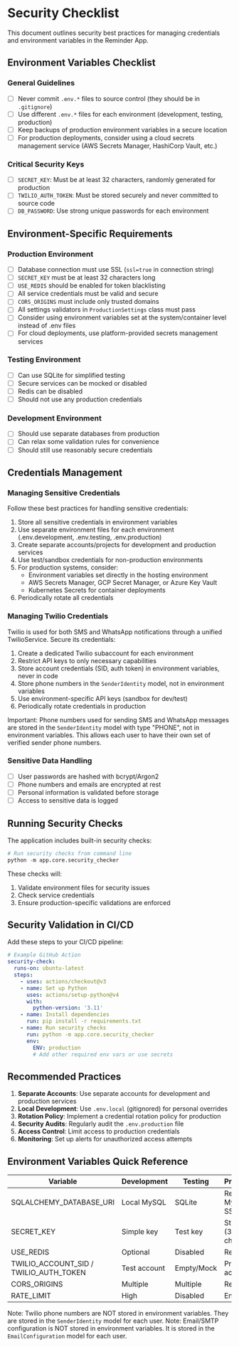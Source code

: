 # Security Checklist

This document outlines security best practices for managing credentials and environment variables in the Reminder App.

## Environment Variables Checklist

### General Guidelines

- [ ] Never commit `.env.*` files to source control (they should be in `.gitignore`)
- [ ] Use different `.env.*` files for each environment (development, testing, production)
- [ ] Keep backups of production environment variables in a secure location
- [ ] For production deployments, consider using a cloud secrets management service (AWS Secrets Manager, HashiCorp Vault, etc.)

### Critical Security Keys

- [ ] `SECRET_KEY`: Must be at least 32 characters, randomly generated for production
- [ ] `TWILIO_AUTH_TOKEN`: Must be stored securely and never committed to source code
- [ ] `DB_PASSWORD`: Use strong unique passwords for each environment

## Environment-Specific Requirements

### Production Environment

- [ ] Database connection must use SSL (`ssl=true` in connection string)
- [ ] `SECRET_KEY` must be at least 32 characters long
- [ ] `USE_REDIS` should be enabled for token blacklisting
- [ ] All service credentials must be valid and secure
- [ ] `CORS_ORIGINS` must include only trusted domains
- [ ] All settings validators in `ProductionSettings` class must pass
- [ ] Consider using environment variables set at the system/container level instead of .env files
- [ ] For cloud deployments, use platform-provided secrets management services

### Testing Environment

- [ ] Can use SQLite for simplified testing
- [ ] Secure services can be mocked or disabled
- [ ] Redis can be disabled
- [ ] Should not use any production credentials

### Development Environment

- [ ] Should use separate databases from production
- [ ] Can relax some validation rules for convenience
- [ ] Should still use reasonably secure credentials

## Credentials Management

### Managing Sensitive Credentials

Follow these best practices for handling sensitive credentials:

1. Store all sensitive credentials in environment variables
2. Use separate environment files for each environment (.env.development, .env.testing, .env.production)
3. Create separate accounts/projects for development and production services
4. Use test/sandbox credentials for non-production environments
5. For production systems, consider:
   - Environment variables set directly in the hosting environment
   - AWS Secrets Manager, GCP Secret Manager, or Azure Key Vault
   - Kubernetes Secrets for container deployments
6. Periodically rotate all credentials

### Managing Twilio Credentials

Twilio is used for both SMS and WhatsApp notifications through a unified TwilioService. Secure its credentials:

1. Create a dedicated Twilio subaccount for each environment
2. Restrict API keys to only necessary capabilities
3. Store account credentials (SID, auth token) in environment variables, never in code
4. Store phone numbers in the `SenderIdentity` model, not in environment variables
5. Use environment-specific API keys (sandbox for dev/test)
6. Periodically rotate credentials in production

Important: Phone numbers used for sending SMS and WhatsApp messages are stored in the
`SenderIdentity` model with type "PHONE", not in environment variables. This allows each
user to have their own set of verified sender phone numbers.

### Sensitive Data Handling

- [ ] User passwords are hashed with bcrypt/Argon2
- [ ] Phone numbers and emails are encrypted at rest
- [ ] Personal information is validated before storage
- [ ] Access to sensitive data is logged

## Running Security Checks

The application includes built-in security checks:

```python
# Run security checks from command line
python -m app.core.security_checker
```

These checks will:

1. Validate environment files for security issues
2. Check service credentials
3. Ensure production-specific validations are enforced

## Security Validation in CI/CD

Add these steps to your CI/CD pipeline:

```yaml
# Example GitHub Action
security-check:
  runs-on: ubuntu-latest
  steps:
    - uses: actions/checkout@v3
    - name: Set up Python
      uses: actions/setup-python@v4
      with:
        python-version: '3.11'
    - name: Install dependencies
      run: pip install -r requirements.txt
    - name: Run security checks
      run: python -m app.core.security_checker
      env:
        ENV: production
        # Add other required env vars or use secrets
```

## Recommended Practices

1. **Separate Accounts**: Use separate accounts for development and production services
2. **Local Development**: Use `.env.local` (gitignored) for personal overrides
3. **Rotation Policy**: Implement a credential rotation policy for production
4. **Security Audits**: Regularly audit the `.env.production` file
5. **Access Control**: Limit access to production credentials
6. **Monitoring**: Set up alerts for unauthorized access attempts

## Environment Variables Quick Reference

| Variable | Development | Testing | Production |
|----------|------------|---------|------------|
| SQLALCHEMY_DATABASE_URI | Local MySQL | SQLite | Remote MySQL + SSL |
| SECRET_KEY | Simple key | Test key | Strong (32+ chars) |
| USE_REDIS | Optional | Disabled | Required |
| TWILIO_ACCOUNT_SID / TWILIO_AUTH_TOKEN | Test account | Empty/Mock | Production account |
| CORS_ORIGINS | Multiple | Multiple | Restricted |
| RATE_LIMIT | High | Disabled | Enforced |

Note: Twilio phone numbers are NOT stored in environment variables. They are stored in the `SenderIdentity` model for each user.
Note: Email/SMTP configuration is NOT stored in environment variables. It is stored in the `EmailConfiguration` model for each user.

